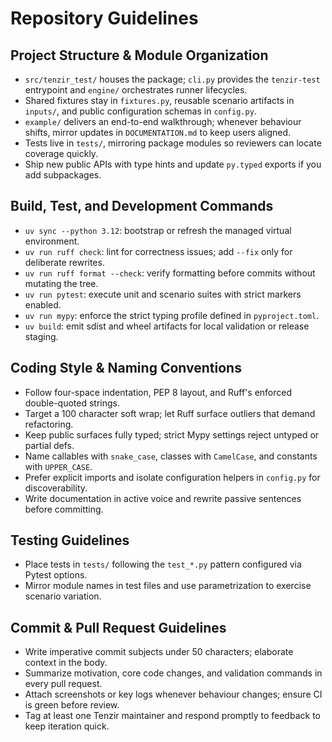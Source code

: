 # Repository Guidelines

## Project Structure & Module Organization

- `src/tenzir_test/` houses the package; `cli.py` provides the `tenzir-test` entrypoint and `engine/` orchestrates runner lifecycles.
- Shared fixtures stay in `fixtures.py`, reusable scenario artifacts in `inputs/`, and public configuration schemas in `config.py`.
- `example/` delivers an end-to-end walkthrough; whenever behaviour shifts, mirror updates in `DOCUMENTATION.md` to keep users aligned.
- Tests live in `tests/`, mirroring package modules so reviewers can locate coverage quickly.
- Ship new public APIs with type hints and update `py.typed` exports if you add subpackages.

## Build, Test, and Development Commands

- `uv sync --python 3.12`: bootstrap or refresh the managed virtual environment.
- `uv run ruff check`: lint for correctness issues; add `--fix` only for deliberate rewrites.
- `uv run ruff format --check`: verify formatting before commits without mutating the tree.
- `uv run pytest`: execute unit and scenario suites with strict markers enabled.
- `uv run mypy`: enforce the strict typing profile defined in `pyproject.toml`.
- `uv build`: emit sdist and wheel artifacts for local validation or release staging.

## Coding Style & Naming Conventions

- Follow four-space indentation, PEP 8 layout, and Ruff's enforced double-quoted strings.
- Target a 100 character soft wrap; let Ruff surface outliers that demand refactoring.
- Keep public surfaces fully typed; strict Mypy settings reject untyped or partial defs.
- Name callables with `snake_case`, classes with `CamelCase`, and constants with `UPPER_CASE`.
- Prefer explicit imports and isolate configuration helpers in `config.py` for discoverability.
- Write documentation in active voice and rewrite passive sentences before committing.

## Testing Guidelines

- Place tests in `tests/` following the `test_*.py` pattern configured via Pytest options.
- Mirror module names in test files and use parametrization to exercise scenario variation.

## Commit & Pull Request Guidelines

- Write imperative commit subjects under 50 characters; elaborate context in the body.
- Summarize motivation, core code changes, and validation commands in every pull request.
- Attach screenshots or key logs whenever behaviour changes; ensure CI is green before review.
- Tag at least one Tenzir maintainer and respond promptly to feedback to keep iteration quick.
